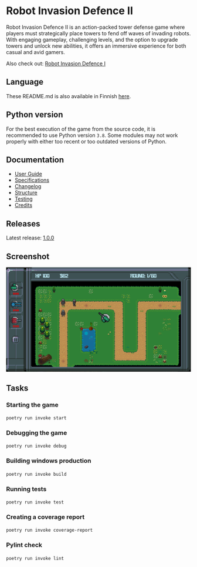 # Robot Invasion Defence II

Robot Invasion Defence II is an action-packed tower defense game where players must strategically place towers to fend off waves of invading robots. With engaging gameplay, challenging levels, and the option to upgrade towers and unlock new abilities, it offers an immersive experience for both casual and avid gamers.

Also check out: [Robot Invasion Defence I](https://github.com/3nd3r1/robot-invasion-defence)

## Language

These README.md is also available in Finnish [here](./README_FI.md).

## Python version

For the best execution of the game from the source code, it is recommended to use Python version `3.8`. Some modules may not work properly with either too recent or too outdated versions of Python.

## Documentation

-   [User Guide](./docs/user_guide.md)
-   [Specifications](./docs/specs.md)
-   [Changelog](./docs/changelog.md)
-   [Structure](./docs/structure.md)
-   [Testing](./docs/testing.md)
-   [Credits](./docs/credits.md)

## Releases

Latest release: [1.0.0](https://github.com/3nd3r1/robot-invasion-defence-2/releases/tag/1.0.0)

## Screenshot

![robot-invasion-defence-2](./docs/assets/robot-invasion-defence-2.png)

## Tasks

### Starting the game

`poetry run invoke start`

### Debugging the game

`poetry run invoke debug`

### Building windows production

`poetry run invoke build`

### Running tests

`poetry run invoke test`

### Creating a coverage report

`poetry run invoke coverage-report`

### Pylint check

`poetry run invoke lint`
